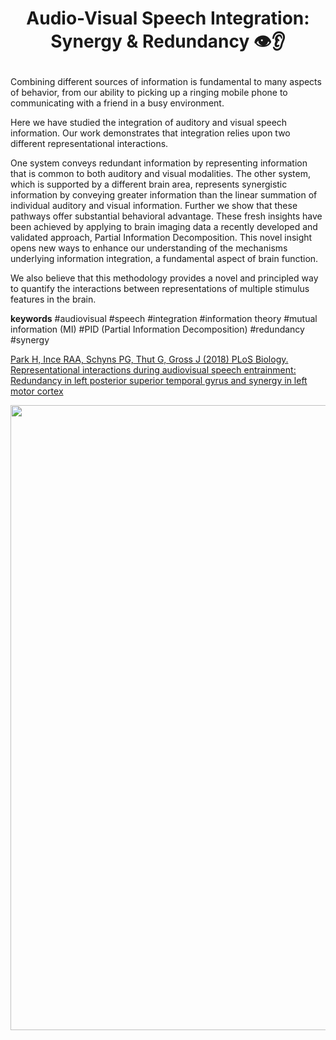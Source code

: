 # <p align="center">Audio-Visual Speech Integration: Synergy & Redundancy 👁️👂</p>

Combining different sources of information is fundamental to many aspects of behavior, from our ability to picking up a ringing mobile phone to communicating with a friend in a busy environment. 

Here we have studied the integration of auditory and visual speech information. Our work demonstrates that integration relies upon two different representational interactions. 

One system conveys redundant information by representing information that is common to both auditory and visual modalities. The other system, which is supported by a different brain area, represents synergistic information by conveying greater information than the linear summation of individual auditory and visual information. Further we show that these pathways offer substantial behavioral advantage. These fresh insights have been achieved by applying to brain imaging data a recently developed and validated approach, Partial Information Decomposition. 
This novel insight opens new ways to enhance our understanding of the mechanisms underlying information integration, a fundamental aspect of brain function. 

We also believe that this methodology provides a novel and principled way to quantify the interactions between representations of multiple stimulus features in the brain.

**keywords**
#audiovisual #speech #integration #information theory #mutual information (MI) #PID (Partial Information Decomposition) #redundancy #synergy

[Park H, Ince RAA, Schyns PG, Thut G, Gross J (2018) PLoS Biology. Representational interactions during audiovisual speech entrainment: Redundancy in left posterior superior temporal gyrus and synergy in left motor cortex](https://doi.org/10.1371/journal.pbio.2006558)

<p align="center">
<img src="https://journals.plos.org/plosbiology/article/figure/image?size=large&id=10.1371/journal.pbio.2006558.g001" width="1000">
</p>
